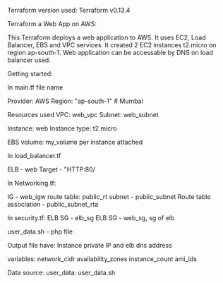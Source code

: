Terraform version used: Terraform v0.13.4

Terraform a Web App on AWS:

This Terraform deploys a web application to AWS. It uses EC2, Load Balancer, EBS and VPC services. It created 2 EC2 instances t2.micro on region ap-south-1. Web application can be accessable by DNS on load balancer used.

Getting started:

In main.tf file name

Provider: AWS 
Region: "ap-south-1" # Mumbai

Resources used
VPC: web_vpc
Subnet: web_subnet

Instance: web
Instance type: t2.micro

EBS volume: my_volume per instance attached

In load_balancer.tf 

ELB - web
Target - "HTTP:80/

In Networking.tf:

IG - web_igw
route table: public_rt
subnet - public_subnet
Route table association - public_subnet_rta

In security.tf:
ELB SG - elb_sg
ELB SG - web_sg, sg of elb

user_data.sh - php file

Output file have:
Instance private IP and elb dns address

variables:
network_cidr
availability_zones
instance_count
ami_ids

Data source:
user_data: user_data.sh

